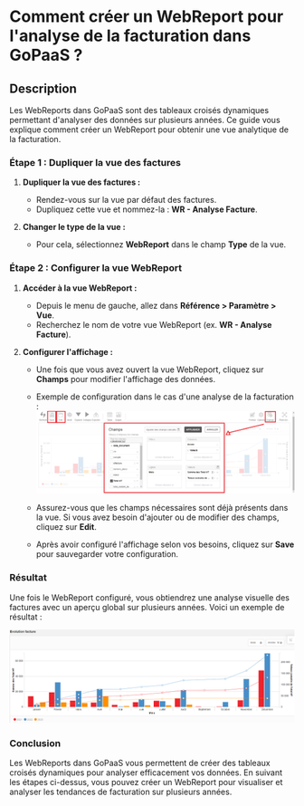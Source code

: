 # Comment créer un WebReport pour l'analyse de la facturation dans GoPaaS ?

## Description

Les WebReports dans GoPaaS sont des tableaux croisés dynamiques permettant d'analyser des données sur plusieurs années. Ce guide vous explique comment créer un WebReport pour obtenir une vue analytique de la facturation.

### Étape 1 : Dupliquer la vue des factures

1. **Dupliquer la vue des factures :**
   - Rendez-vous sur la vue par défaut des factures.
   - Dupliquez cette vue et nommez-la : **WR - Analyse Facture**.

2. **Changer le type de la vue :**
   - Pour cela, sélectionnez **WebReport** dans le champ **Type** de la vue.

### Étape 2 : Configurer la vue WebReport

1. **Accéder à la vue WebReport :**
   - Depuis le menu de gauche, allez dans **Référence > Paramètre > Vue**.
   - Recherchez le nom de votre vue WebReport (ex. **WR - Analyse Facture**).

2. **Configurer l'affichage :**
   - Une fois que vous avez ouvert la vue WebReport, cliquez sur **Champs** pour modifier l'affichage des données.

   - Exemple de configuration dans le cas d'une analyse de la facturation :
    ![Configuration WebReport](images/config.png)

   - Assurez-vous que les champs nécessaires sont déjà présents dans la vue. Si vous avez besoin d'ajouter ou de modifier des champs, cliquez sur **Edit**.
   - Après avoir configuré l'affichage selon vos besoins, cliquez sur **Save** pour sauvegarder votre configuration.
### Résultat

Une fois le WebReport configuré, vous obtiendrez une analyse visuelle des factures avec un aperçu global sur plusieurs années. Voici un exemple de résultat :

![Résultat WebReport](images/resultat.png)

### Conclusion

Les WebReports dans GoPaaS vous permettent de créer des tableaux croisés dynamiques pour analyser efficacement vos données. En suivant les étapes ci-dessus, vous pouvez créer un WebReport pour visualiser et analyser les tendances de facturation sur plusieurs années.
